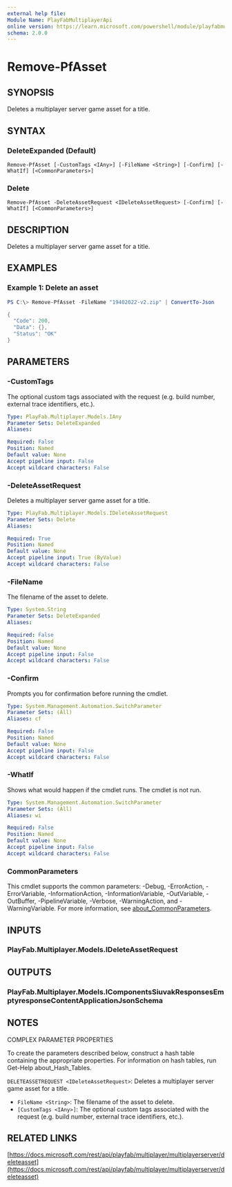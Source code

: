 ```yaml
---
external help file:
Module Name: PlayFabMultiplayerApi
online version: https://learn.microsoft.com/powershell/module/playfabmultiplayerapi/remove-pfasset
schema: 2.0.0
---
```


# Remove-PfAsset

## SYNOPSIS
Deletes a multiplayer server game asset for a title.

## SYNTAX

### DeleteExpanded (Default)
```
Remove-PfAsset [-CustomTags <IAny>] [-FileName <String>] [-Confirm] [-WhatIf] [<CommonParameters>]
```

### Delete
```
Remove-PfAsset -DeleteAssetRequest <IDeleteAssetRequest> [-Confirm] [-WhatIf] [<CommonParameters>]
```

## DESCRIPTION
Deletes a multiplayer server game asset for a title.

## EXAMPLES

### Example 1: Delete an asset
```powershell
PS C:\> Remove-PfAsset -FileName "19402022-v2.zip" | ConvertTo-Json

{
  "Code": 200,
  "Data": {},
  "Status": "OK"
}
```



## PARAMETERS

### -CustomTags
The optional custom tags associated with the request (e.g.
build number, external trace identifiers, etc.).

```yaml
Type: PlayFab.Multiplayer.Models.IAny
Parameter Sets: DeleteExpanded
Aliases:

Required: False
Position: Named
Default value: None
Accept pipeline input: False
Accept wildcard characters: False
```

### -DeleteAssetRequest
Deletes a multiplayer server game asset for a title.

```yaml
Type: PlayFab.Multiplayer.Models.IDeleteAssetRequest
Parameter Sets: Delete
Aliases:

Required: True
Position: Named
Default value: None
Accept pipeline input: True (ByValue)
Accept wildcard characters: False
```

### -FileName
The filename of the asset to delete.

```yaml
Type: System.String
Parameter Sets: DeleteExpanded
Aliases:

Required: False
Position: Named
Default value: None
Accept pipeline input: False
Accept wildcard characters: False
```

### -Confirm
Prompts you for confirmation before running the cmdlet.

```yaml
Type: System.Management.Automation.SwitchParameter
Parameter Sets: (All)
Aliases: cf

Required: False
Position: Named
Default value: None
Accept pipeline input: False
Accept wildcard characters: False
```

### -WhatIf
Shows what would happen if the cmdlet runs.
The cmdlet is not run.

```yaml
Type: System.Management.Automation.SwitchParameter
Parameter Sets: (All)
Aliases: wi

Required: False
Position: Named
Default value: None
Accept pipeline input: False
Accept wildcard characters: False
```

### CommonParameters
This cmdlet supports the common parameters: -Debug, -ErrorAction, -ErrorVariable, -InformationAction, -InformationVariable, -OutVariable, -OutBuffer, -PipelineVariable, -Verbose, -WarningAction, and -WarningVariable. For more information, see [about_CommonParameters](http://go.microsoft.com/fwlink/?LinkID=113216).

## INPUTS

### PlayFab.Multiplayer.Models.IDeleteAssetRequest

## OUTPUTS

### PlayFab.Multiplayer.Models.IComponentsSiuvakResponsesEmptyresponseContentApplicationJsonSchema

## NOTES

COMPLEX PARAMETER PROPERTIES

To create the parameters described below, construct a hash table containing the appropriate properties. For information on hash tables, run Get-Help about_Hash_Tables.


`DELETEASSETREQUEST <IDeleteAssetRequest>`: Deletes a multiplayer server game asset for a title.
  - `FileName <String>`: The filename of the asset to delete.
  - `[CustomTags <IAny>]`: The optional custom tags associated with the request (e.g. build number, external trace identifiers, etc.).

## RELATED LINKS

[https://docs.microsoft.com/rest/api/playfab/multiplayer/multiplayerserver/deleteasset](https://docs.microsoft.com/rest/api/playfab/multiplayer/multiplayerserver/deleteasset)

